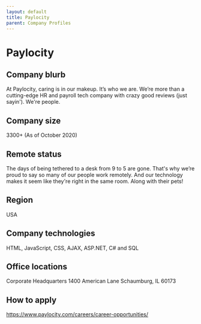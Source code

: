 ```yaml
---
layout: default
title: Paylocity
parent: Company Profiles
---
```


# Paylocity

## Company blurb

At Paylocity, caring is in our makeup. It’s who we are. We’re more than a cutting-edge HR and payroll tech company with crazy good reviews (just sayin'). We're people.

## Company size

3300+ (As of October 2020)

## Remote status

The days of being tethered to a desk from 9 to 5 are gone. That's why we’re proud to say so many of our people work remotely. And our technology makes it seem like they're right in the same room. Along with their pets!

## Region

USA

## Company technologies

HTML, JavaScript, CSS, AJAX, ASP.NET, C# and SQL

## Office locations

Corporate Headquarters
1400 American Lane
Schaumburg, IL 60173

## How to apply

https://www.paylocity.com/careers/career-opportunities/
